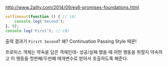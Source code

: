 http://www.2ality.com/2014/09/es6-promises-foundations.html

```javascript
setTimeout(function () { // (A)
    console.log('Second');
}, 0);
console.log('First'); // (B)
```

출력 결과가 `Firsrt Second`? 왜? Continuation Passing Style 때문!

프로미스 객체는 약속을 담은 객체인데- 성공/실패 했을 때 어떤 행동을 취할지 약속하고 이 행동을 첫번째/두번째 매개변수로 받아서 호출하도록 해준다.
